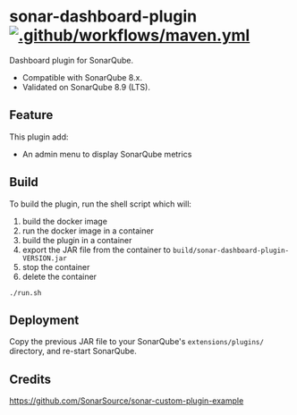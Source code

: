 # sonar-dashboard-plugin [![.github/workflows/maven.yml](https://github.com/guillain/sonar-dashboard-plugin/actions/workflows/maven.yml/badge.svg)](https://github.com/guillain/sonar-dashboard-plugin/actions/workflows/maven.yml)

Dashboard plugin for SonarQube.

- Compatible with SonarQube 8.x.
- Validated on SonarQube 8.9 (LTS).

## Feature

This plugin add:

- An admin menu to display SonarQube metrics

## Build

To build the plugin, run the shell script which will:
1. build the docker image
2. run the docker image in a container
3. build the plugin in a container
4. export the JAR file from the container to `build/sonar-dashboard-plugin-VERSION.jar`
5. stop the container
6. delete the container

```
./run.sh
```

## Deployment
Copy the previous JAR file to your SonarQube's `extensions/plugins/` directory, and re-start SonarQube.

## Credits
https://github.com/SonarSource/sonar-custom-plugin-example
